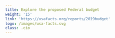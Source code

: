 ```yaml
---
title: Explore the proposed Federal budget
weight: '15'
link: 'https://usafacts.org/reports/2019budget'
logo: /images/usa-facts.svg
class: .cio
---
```



